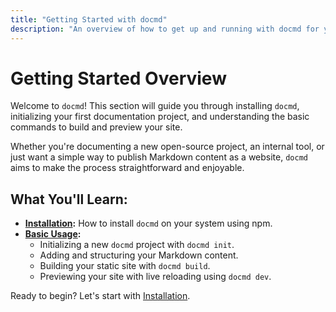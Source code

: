 ```yaml
---
title: "Getting Started with docmd"
description: "An overview of how to get up and running with docmd for your documentation needs."
---
```


# Getting Started Overview

Welcome to `docmd`! This section will guide you through installing `docmd`, initializing your first documentation project, and understanding the basic commands to build and preview your site.

Whether you're documenting a new open-source project, an internal tool, or just want a simple way to publish Markdown content as a website, `docmd` aims to make the process straightforward and enjoyable.

## What You'll Learn:

*   **[Installation](./installation.md):** How to install `docmd` on your system using npm.
*   **[Basic Usage](./basic-usage.md):**
    *   Initializing a new `docmd` project with `docmd init`.
    *   Adding and structuring your Markdown content.
    *   Building your static site with `docmd build`.
    *   Previewing your site with live reloading using `docmd dev`.

Ready to begin? Let's start with [Installation](./installation.md).